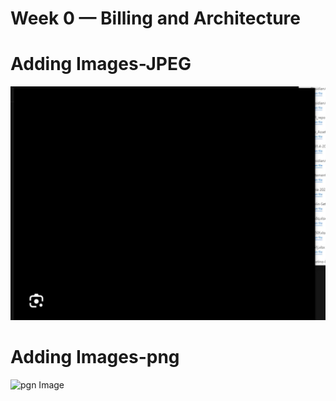 # Week 0 — Billing and Architecture

# Adding Images-JPEG
![Jpeg Dark Image](assets/darkimg.jpeg)

# Adding Images-png
![pgn Image](assets/demogrid.png)
